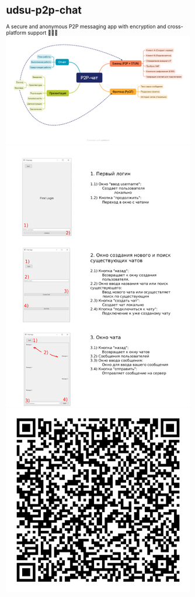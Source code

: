 # udsu-p2p-chat
A secure and anonymous P2P messaging app with encryption and cross-platform support 🐍🐍🐍
![](src/P2P-чат-P2P-чат.png)
![](src/document.jpg)
![](example.png)


















